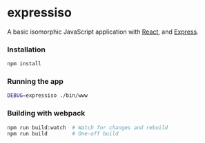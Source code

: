 # expressiso
A basic isomorphic JavaScript application with [React](http://facebook.github.io/react/), and [Express](expressjs.com).

### Installation
```bash
npm install
```

### Running the app
```bash
DEBUG=expressiso ./bin/www
```

### Building with webpack
```bash
npm run build:watch  # Watch for changes and rebuild
npm run build        # One-off build
```


